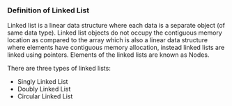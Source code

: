 ### Definition of Linked List 

Linked list is a linear data structure where each data is a separate object (of same data type). Linked list objects do not occupy the contiguous memory location as compared to the array which is also a linear data structure where elements have contiguous memory allocation, instead linked lists are linked using pointers. Elements of the linked lists are known as Nodes.

There are three types of linked lists:

  -  Singly Linked List
  -  Doubly Linked List
  -  Circular Linked List

 
